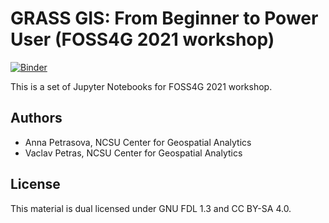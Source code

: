 # GRASS GIS: From Beginner to Power User (FOSS4G 2021 workshop)

[![Binder](https://mybinder.org/badge_logo.svg)](https://mybinder.org/v2/gh/ncsu-geoforall-lab/grass-gis-workshop-foss4g-2021/main?urlpath=lab%2Ftree%2Fworkshop_part_1.ipynb)

This is a set of Jupyter Notebooks for FOSS4G 2021 workshop.


## Authors

* Anna Petrasova, NCSU Center for Geospatial Analytics
* Vaclav Petras, NCSU Center for Geospatial Analytics

## License

This material is dual licensed under GNU FDL 1.3 and CC BY-SA 4.0.

